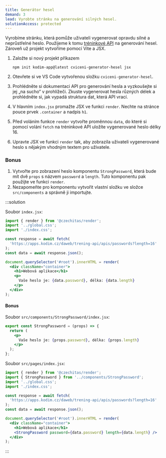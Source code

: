```yaml
---
title: Generátor hesel
demand: 3
lead: Vyrobte stránku na generování silných hesel.
solutionAccess: protected
---
```


Vyrobíme stránku, která pomůže uživateli vygenerovat opravdu silné a neprůstřelné heslo. Použijeme k tomu [tréninkové API](https://apps.kodim.cz/daweb/trening-api/docs/heslo) na generování hesel. Zároveň už projekt vytvoříme pomocí Vite a JSX.

1. Založte si nový projekt příkazem

   ```shell
   npm init kodim-app@latest cviceni-generator-hesel jsx
   ```

1. Otevřete si ve VS Code vytvořenou složku `cviceni-generator-hesel`.
1. Prohlédněte si dokumentaci API pro generování hesla a vyzkoušejte si jej „na sucho“ v prohlížeči. Zkuste vygenerovat hesla různých délek a prohlédněte si, jak vypadá struktura dat, která API vrací.
1. V hlavním `index.jsx` promažte JSX ve funkci `render`. Nechte na stránce pouce prvek `.container` a nadpis `h1`.
1. Před voláním funkce `render` vytvořte proměnnou `data`, do které si pomocí volání `fetch` na tréninkové API uložíte vygenerované heslo délky 16.
1. Upravte JSX ve funkci `render` tak, aby zobrazila uživateli vygenerované heslo s nějakým vhodným textem pro uživatele.

### Bonus

1. Vytvořte pro zobrazení heslo komponentu `StrongPassword`, která bude mít dvě `props` s názvem `password` a `length`. Tuto komponentu pak použijte ve funkci `render`.
1. Nezapomeňte pro komponentu vytvořit vlastní složku ve složce `src/components` a správně ji importujte.

:::solution

Soubor `index.jsx`:

```jsx
import { render } from '@czechitas/render';
import '../global.css';
import './index.css';

const response = await fetch(
  'https://apps.kodim.cz/daweb/trening-api/apis/passwords?length=16'
);
const data = await response.json();

document.querySelector('#root').innerHTML = render(
  <div className="container">
    <h1>Webová aplikace</h1>
    <p>
      Vaše heslo je: {data.password}, délka: {data.length}
    </p>
  </div>
);
```

#### Bonus

Soubor `src/components/StrongPassword/index.jsx`:

```jsx
export const StrongPassword = (props) => {
  return (
    <p>
      Vaše heslo je: {props.password}, délka: {props.length}
    </p>
  );
};
```

Soubor `src/pages/index.jsx`:

```jsx
import { render } from '@czechitas/render';
import { StrongPassword } from '../components/StrongPassword';
import '../global.css';
import './index.css';

const response = await fetch(
  'https://apps.kodim.cz/daweb/trening-api/apis/passwords?length=16'
);
const data = await response.json();

document.querySelector('#root').innerHTML = render(
  <div className="container">
    <h1>Webová aplikace</h1>
    <StrongPassword password={data.password} length={data.length} />
  </div>
);
```

:::
